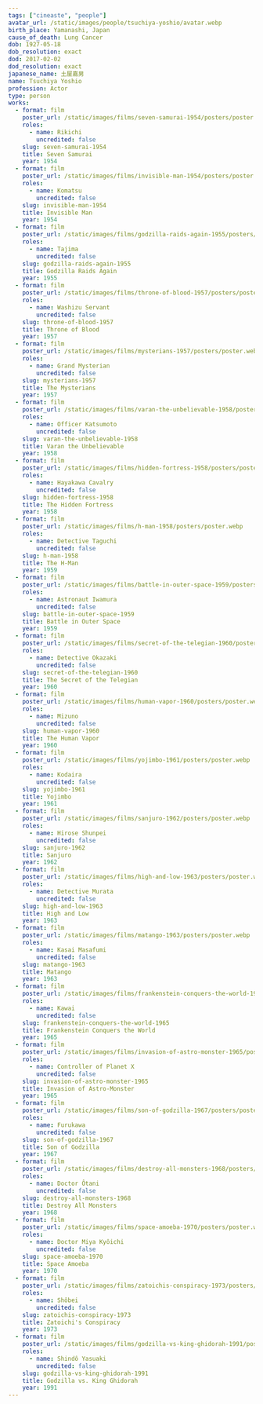 ```yaml
---
tags: ["cineaste", "people"]
avatar_url: /static/images/people/tsuchiya-yoshio/avatar.webp
birth_place: Yamanashi, Japan
cause_of_death: Lung Cancer
dob: 1927-05-18
dob_resolution: exact
dod: 2017-02-02
dod_resolution: exact
japanese_name: 土屋嘉男
name: Tsuchiya Yoshio
profession: Actor
type: person
works:
  - format: film
    poster_url: /static/images/films/seven-samurai-1954/posters/poster.webp
    roles:
      - name: Rikichi
        uncredited: false
    slug: seven-samurai-1954
    title: Seven Samurai
    year: 1954
  - format: film
    poster_url: /static/images/films/invisible-man-1954/posters/poster.webp
    roles:
      - name: Komatsu
        uncredited: false
    slug: invisible-man-1954
    title: Invisible Man
    year: 1954
  - format: film
    poster_url: /static/images/films/godzilla-raids-again-1955/posters/poster.webp
    roles:
      - name: Tajima
        uncredited: false
    slug: godzilla-raids-again-1955
    title: Godzilla Raids Again
    year: 1955
  - format: film
    poster_url: /static/images/films/throne-of-blood-1957/posters/poster.webp
    roles:
      - name: Washizu Servant
        uncredited: false
    slug: throne-of-blood-1957
    title: Throne of Blood
    year: 1957
  - format: film
    poster_url: /static/images/films/mysterians-1957/posters/poster.webp
    roles:
      - name: Grand Mysterian
        uncredited: false
    slug: mysterians-1957
    title: The Mysterians
    year: 1957
  - format: film
    poster_url: /static/images/films/varan-the-unbelievable-1958/posters/poster.webp
    roles:
      - name: Officer Katsumoto
        uncredited: false
    slug: varan-the-unbelievable-1958
    title: Varan the Unbelievable
    year: 1958
  - format: film
    poster_url: /static/images/films/hidden-fortress-1958/posters/poster.webp
    roles:
      - name: Hayakawa Cavalry
        uncredited: false
    slug: hidden-fortress-1958
    title: The Hidden Fortress
    year: 1958
  - format: film
    poster_url: /static/images/films/h-man-1958/posters/poster.webp
    roles:
      - name: Detective Taguchi
        uncredited: false
    slug: h-man-1958
    title: The H-Man
    year: 1959
  - format: film
    poster_url: /static/images/films/battle-in-outer-space-1959/posters/poster.webp
    roles:
      - name: Astronaut Iwamura
        uncredited: false
    slug: battle-in-outer-space-1959
    title: Battle in Outer Space
    year: 1959
  - format: film
    poster_url: /static/images/films/secret-of-the-telegian-1960/posters/poster.webp
    roles:
      - name: Detective Okazaki
        uncredited: false
    slug: secret-of-the-telegian-1960
    title: The Secret of the Telegian
    year: 1960
  - format: film
    poster_url: /static/images/films/human-vapor-1960/posters/poster.webp
    roles:
      - name: Mizuno
        uncredited: false
    slug: human-vapor-1960
    title: The Human Vapor
    year: 1960
  - format: film
    poster_url: /static/images/films/yojimbo-1961/posters/poster.webp
    roles:
      - name: Kodaira
        uncredited: false
    slug: yojimbo-1961
    title: Yojimbo
    year: 1961
  - format: film
    poster_url: /static/images/films/sanjuro-1962/posters/poster.webp
    roles:
      - name: Hirose Shunpei
        uncredited: false
    slug: sanjuro-1962
    title: Sanjuro
    year: 1962
  - format: film
    poster_url: /static/images/films/high-and-low-1963/posters/poster.webp
    roles:
      - name: Detective Murata
        uncredited: false
    slug: high-and-low-1963
    title: High and Low
    year: 1963
  - format: film
    poster_url: /static/images/films/matango-1963/posters/poster.webp
    roles:
      - name: Kasai Masafumi
        uncredited: false
    slug: matango-1963
    title: Matango
    year: 1963
  - format: film
    poster_url: /static/images/films/frankenstein-conquers-the-world-1965/posters/poster.webp
    roles:
      - name: Kawai
        uncredited: false
    slug: frankenstein-conquers-the-world-1965
    title: Frankenstein Conquers the World
    year: 1965
  - format: film
    poster_url: /static/images/films/invasion-of-astro-monster-1965/posters/poster.webp
    roles:
      - name: Controller of Planet X
        uncredited: false
    slug: invasion-of-astro-monster-1965
    title: Invasion of Astro-Monster
    year: 1965
  - format: film
    poster_url: /static/images/films/son-of-godzilla-1967/posters/poster.webp
    roles:
      - name: Furukawa
        uncredited: false
    slug: son-of-godzilla-1967
    title: Son of Godzilla
    year: 1967
  - format: film
    poster_url: /static/images/films/destroy-all-monsters-1968/posters/poster.webp
    roles:
      - name: Doctor Ôtani
        uncredited: false
    slug: destroy-all-monsters-1968
    title: Destroy All Monsters
    year: 1968
  - format: film
    poster_url: /static/images/films/space-amoeba-1970/posters/poster.webp
    roles:
      - name: Doctor Miya Kyôichi
        uncredited: false
    slug: space-amoeba-1970
    title: Space Amoeba
    year: 1970
  - format: film
    poster_url: /static/images/films/zatoichis-conspiracy-1973/posters/poster.webp
    roles:
      - name: Shôbei
        uncredited: false
    slug: zatoichis-conspiracy-1973
    title: Zatoichi's Conspiracy
    year: 1973
  - format: film
    poster_url: /static/images/films/godzilla-vs-king-ghidorah-1991/posters/poster.webp
    roles:
      - name: Shindô Yasuaki
        uncredited: false
    slug: godzilla-vs-king-ghidorah-1991
    title: Godzilla vs. King Ghidorah
    year: 1991
---
```


